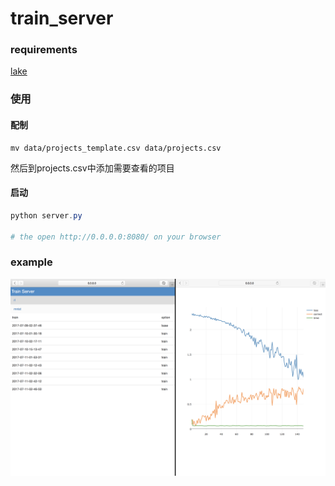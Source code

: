 # train_server

### requirements

[lake](https://github.com/CosmosShadow/lake)


### 使用

#### 配制

```
mv data/projects_template.csv data/projects.csv
```

然后到projects.csv中添加需要查看的项目

#### 启动

```powershell
python server.py

# the open http://0.0.0.0:8080/ on your browser
```

### example

![](imgs/index_train.png)